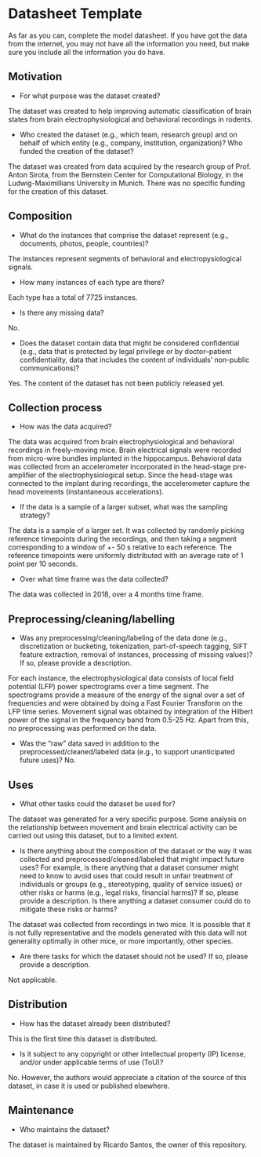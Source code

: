 # Datasheet Template

As far as you can, complete the model datasheet. If you have got the data from the internet, you may not have all the information you need, but make sure you include all the information you do have. 

## Motivation

- For what purpose was the dataset created?

The dataset was created to help improving automatic classification of brain states from brain electrophysiological and behavioral recordings in rodents.


- Who created the dataset (e.g., which team, research group) and on behalf of which entity (e.g., company, institution, organization)? Who funded the creation of the dataset?

The dataset was created from data acquired by the research group of Prof. Anton Sirota, from the Bernstein Center for Computational Biology, in the Ludwig-Maximillians University in Munich. There was no specific funding for the creation of this dataset.

 
## Composition

- What do the instances that comprise the dataset represent (e.g., documents, photos, people, countries)?

The instances represent segments of behavioral and electropysiological signals.

- How many instances of each type are there?

Each type has a total of 7725 instances.

- Is there any missing data?

No.

- Does the dataset contain data that might be considered confidential (e.g., data that is protected by legal privilege or by    doctor–patient confidentiality, data that includes the content of individuals’ non-public communications)?

Yes. The content of the dataset has not been publicly released yet.

## Collection process

- How was the data acquired?

The data was acquired from brain electrophysiological and behavioral recordings in freely-moving mice. Brain electrical signals were recorded from micro-wire bundles implanted in the hippocampus. Behavioral data was collected from an accelerometer incorporated in the head-stage pre-amplifier of the electrophysiological setup. Since the head-stage was connected to the implant during recordings, the accelerometer capture the head movements (instantaneous accelerations).

- If the data is a sample of a larger subset, what was the sampling strategy? 

The data is a sample of a larger set. It was collected by randomly picking reference timepoints during the recordings, and then taking a segment corresponding to a window of +- 50 s relative to each reference. The reference timepoints were uniformly distributed with an average rate of 1 point per 10 seconds.

- Over what time frame was the data collected?

The data was collected in 2018, over a 4 months time frame.

## Preprocessing/cleaning/labelling

- Was any preprocessing/cleaning/labeling of the data done (e.g., discretization or bucketing, tokenization, part-of-speech tagging, SIFT feature extraction, removal of instances, processing of missing values)? If so, please provide a description. 

For each instance, the electrophysiological data consists of local field potential (LFP) power spectrograms over a time  segment. The spectrograms provide a measure of the energy of the signal over a set of frequencies and were obtained by doing a Fast Fourier Transform on the LFP time series.
Movement signal was obtained by integration of the Hilbert power of the signal in the frequency band from 0.5-25 Hz.
Apart from this, no preprocessing was performed on the data.

- Was the “raw” data saved in addition to the preprocessed/cleaned/labeled data (e.g., to support unanticipated future uses)? 
No.
 
## Uses

- What other tasks could the dataset be used for? 

The dataset was generated for a very specific purpose. Some analysis on the relationship between movement and brain electrical activity can be carried out using this dataset, but to a limited extent.

- Is there anything about the composition of the dataset or the way it was collected and preprocessed/cleaned/labeled that might impact future uses? For example, is there anything that a dataset consumer might need to know to avoid uses that could result in unfair treatment of individuals or groups (e.g., stereotyping, quality of service issues) or other risks or harms (e.g., legal risks, financial harms)? If so, please provide a description. Is there anything a dataset consumer could do to mitigate these risks or harms? 

The dataset was collected from recordings in two mice. It is possible that it is not fully representative and the models generated with this data will not generality optimally in other mice, or more importantly, other species.

- Are there tasks for which the dataset should not be used? If so, please provide a description.

Not applicable.


## Distribution

- How has the dataset already been distributed? 

This is the first time this dataset is distributed.

- Is it subject to any copyright or other intellectual property (IP) license, and/or under applicable terms of use (ToU)?  

No. However, the authors would appreciate a citation of the source of this dataset, in case it is used or published elsewhere.

## Maintenance

- Who maintains the dataset?

The dataset is maintained by Ricardo Santos, the owner of this repository.
